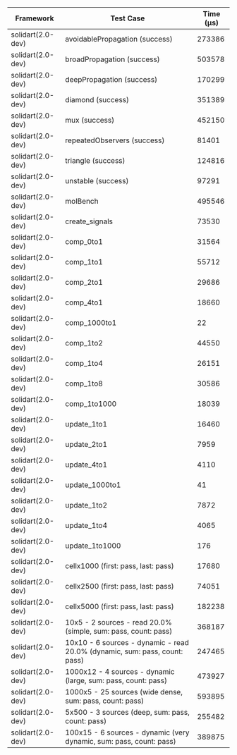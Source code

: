| Framework | Test Case | Time (μs) |
| --- | --- | --- |
| solidart(2.0-dev) | avoidablePropagation (success) | 273386 |
| solidart(2.0-dev) | broadPropagation (success) | 503578 |
| solidart(2.0-dev) | deepPropagation (success) | 170299 |
| solidart(2.0-dev) | diamond (success) | 351389 |
| solidart(2.0-dev) | mux (success) | 452150 |
| solidart(2.0-dev) | repeatedObservers (success) | 81401 |
| solidart(2.0-dev) | triangle (success) | 124816 |
| solidart(2.0-dev) | unstable (success) | 97291 |
| solidart(2.0-dev) | molBench | 495546 |
| solidart(2.0-dev) | create_signals | 73530 |
| solidart(2.0-dev) | comp_0to1 | 31564 |
| solidart(2.0-dev) | comp_1to1 | 55712 |
| solidart(2.0-dev) | comp_2to1 | 29686 |
| solidart(2.0-dev) | comp_4to1 | 18660 |
| solidart(2.0-dev) | comp_1000to1 | 22 |
| solidart(2.0-dev) | comp_1to2 | 44550 |
| solidart(2.0-dev) | comp_1to4 | 26151 |
| solidart(2.0-dev) | comp_1to8 | 30586 |
| solidart(2.0-dev) | comp_1to1000 | 18039 |
| solidart(2.0-dev) | update_1to1 | 16460 |
| solidart(2.0-dev) | update_2to1 | 7959 |
| solidart(2.0-dev) | update_4to1 | 4110 |
| solidart(2.0-dev) | update_1000to1 | 41 |
| solidart(2.0-dev) | update_1to2 | 7872 |
| solidart(2.0-dev) | update_1to4 | 4065 |
| solidart(2.0-dev) | update_1to1000 | 176 |
| solidart(2.0-dev) | cellx1000 (first: pass, last: pass) | 17680 |
| solidart(2.0-dev) | cellx2500 (first: pass, last: pass) | 74051 |
| solidart(2.0-dev) | cellx5000 (first: pass, last: pass) | 182238 |
| solidart(2.0-dev) | 10x5 - 2 sources - read 20.0% (simple, sum: pass, count: pass) | 368187 |
| solidart(2.0-dev) | 10x10 - 6 sources - dynamic - read 20.0% (dynamic, sum: pass, count: pass) | 247465 |
| solidart(2.0-dev) | 1000x12 - 4 sources - dynamic (large, sum: pass, count: pass) | 473927 |
| solidart(2.0-dev) | 1000x5 - 25 sources (wide dense, sum: pass, count: pass) | 593895 |
| solidart(2.0-dev) | 5x500 - 3 sources (deep, sum: pass, count: pass) | 255482 |
| solidart(2.0-dev) | 100x15 - 6 sources - dynamic (very dynamic, sum: pass, count: pass) | 389875 |
